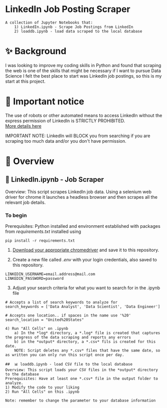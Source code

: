 # LinkedIn Job Posting Scraper
```
A collection of Jupyter Notebooks that:
    1) LinkedIn.ipynb - Scrape Job Postings from LinkedIn
    2) loaddb.ipynb - load data scraped to the local database
```
# ✨ Background

I was looking to improve my coding skills in Python and found that scraping the web is one of the skills that might be necessary if I want to pursue Data Science
I felt the best place to start was LinkedIn job postings, so this is my start at this project.


# 🛑 Important notice

The use of robots or other automated means to access LinkedIn without the express permission of LinkedIn is STRICTLY PROHIBITED.  
[More details here](https://www.linkedin.com/robots.txt)

IMPORTANT NOTE: LinkedIn will BLOCK you from searching if you are scraping too much data and/or you don't have permission. 

# 🏁 Overview

##  🤖 LinkedIn.ipynb - Job Scraper
Overview: This script scrapes LinkedIn job data.  Using a selenium web driver for chrome it launches a headless browser and then scrapes all the relevant job details.

### To begin

Prerequisites: Python installed and environment established with packages from *requirements.txt* installed using 
```
pip install -r requirements.txt
```

1) [Download your appropriate chromedriver](https://chromedriver.chromium.org/downloads) and save it to this repository.

2) Create a new file called *.env* with your login credentials, also saved to this repository.
```
LINKEDIN_USERNAME=email.address@mail.com
LINKEDIN_PASSWORD=password
```

3) Adjust your search criteria for what you want to search for in the .ipynb file
```
# Accepts a list of search keywords to analyze for
search_keywords = ['Data Analyst', 'Data Scientist', 'Data Engineer']

# Accepts one location.. if spaces in the name use '%20'
search_location = "United%20States"

4) Run "All Cells" on .ipynb  
    a) In the *log* directory, a *.log* file is created that captures the progress of the data scraping and reports any errors  
    b) in the *output* directory, a *.csv* fils is created for this date.  
    NOTE: Script deletes any *.csv* files that have the same date, so as written you can only run this script once per day.

##  📊 loaddb.ipynb - load CSV file to the local database
Overview: This script loads your CSV files in the *output* directory to the database
Prerequisites: Have at least one *.csv* file in the output folder to analyze.
1) Modify the code to your liking  
2) Run "All Cells" on this .ipynb

Note: remember to change the parameter to your database information
